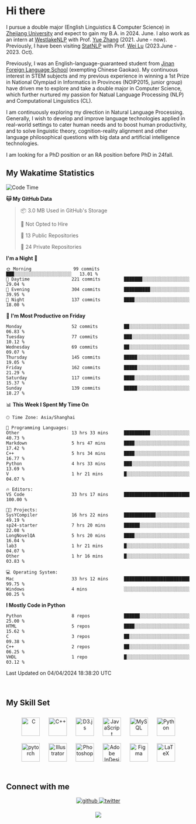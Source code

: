 # Hi there

I pursue a double major (English Linguistics & Computer Science) in [Zhejiang University](https://www.zju.edu.cn/english/) and expect to gain my B.A. in 2024. June. I also work as an intern at [WestlakeNLP](https://westlakenlp.netlify.app/) with Prof. [Yue Zhang](https://frcchang.github.io/) (2021. June - now). Previously, I have been visiting [StatNLP](https://statnlp-research.github.io/) with Prof. [Wei Lu](https://istd.sutd.edu.sg/people/faculty/lu-wei) (2023.June - 2023. Oct).

Previously, I was an English-language-guaranteed student from [Jinan Foreign Language School](https://en.wikipedia.org/wiki/Jinan_Foreign_Language_School) (exempting Chinese Gaokao). My continuous interest in STEM subjects and my previous experience in winning a 1st Prize in National Olympiad in Informatics in Provinces (NOIP2015, junior group) have driven me to explore and take a double major in Computer Science, which further nurtured my passion for Natual Language Processing (NLP) and Computational Linguistics (CL).

I am continuously exploring my direction in Natural Language Processing. Generally, I wish to develop and improve language technologies applied in real-world settings to cater human needs and to boost human productivity, and to solve linguistic theory, cognition-reality alignment and other language philosophical questions with big data and artificial intelligence technologies.

I am looking for a PhD position or an RA position before PhD in 24fall.
<br/>  


<!-- 
## Github Stats  
<div align="center"><img src="https://github-readme-stats.vercel.app/api?username=LuneRGB&show_icons=true&count_private=true&hide_border=true" align="center" /></div>  

<br/>   -->


## My Wakatime Statistics

<!--START_SECTION:waka-->
![Code Time](http://img.shields.io/badge/Code%20Time-1%2C435%20hrs%2014%20mins-blue)

**🐱 My GitHub Data** 

> 📦 3.0 MB Used in GitHub's Storage 
 > 
> 🚫 Not Opted to Hire
 > 
> 📜 13 Public Repositories 
 > 
> 🔑 24 Private Repositories 
 > 
**I'm a Night 🦉** 

```text
🌞 Morning                99 commits          ███░░░░░░░░░░░░░░░░░░░░░░   13.01 % 
🌆 Daytime                221 commits         ███████░░░░░░░░░░░░░░░░░░   29.04 % 
🌃 Evening                304 commits         ██████████░░░░░░░░░░░░░░░   39.95 % 
🌙 Night                  137 commits         ████░░░░░░░░░░░░░░░░░░░░░   18.00 % 
```
📅 **I'm Most Productive on Friday** 

```text
Monday                   52 commits          ██░░░░░░░░░░░░░░░░░░░░░░░   06.83 % 
Tuesday                  77 commits          ███░░░░░░░░░░░░░░░░░░░░░░   10.12 % 
Wednesday                69 commits          ██░░░░░░░░░░░░░░░░░░░░░░░   09.07 % 
Thursday                 145 commits         █████░░░░░░░░░░░░░░░░░░░░   19.05 % 
Friday                   162 commits         █████░░░░░░░░░░░░░░░░░░░░   21.29 % 
Saturday                 117 commits         ████░░░░░░░░░░░░░░░░░░░░░   15.37 % 
Sunday                   139 commits         █████░░░░░░░░░░░░░░░░░░░░   18.27 % 
```


📊 **This Week I Spent My Time On** 

```text
🕑︎ Time Zone: Asia/Shanghai

💬 Programming Languages: 
Other                    13 hrs 33 mins      ██████████░░░░░░░░░░░░░░░   40.73 % 
Markdown                 5 hrs 47 mins       ████░░░░░░░░░░░░░░░░░░░░░   17.42 % 
C++                      5 hrs 34 mins       ████░░░░░░░░░░░░░░░░░░░░░   16.77 % 
Python                   4 hrs 33 mins       ███░░░░░░░░░░░░░░░░░░░░░░   13.69 % 
V                        1 hr 21 mins        █░░░░░░░░░░░░░░░░░░░░░░░░   04.07 % 

🔥 Editors: 
VS Code                  33 hrs 17 mins      █████████████████████████   100.00 % 

🐱‍💻 Projects: 
SysYCompiler             16 hrs 22 mins      ████████████░░░░░░░░░░░░░   49.19 % 
sp24-starter             7 hrs 20 mins       ██████░░░░░░░░░░░░░░░░░░░   22.08 % 
LongNovelQA              5 hrs 20 mins       ████░░░░░░░░░░░░░░░░░░░░░   16.04 % 
lab3                     1 hr 21 mins        █░░░░░░░░░░░░░░░░░░░░░░░░   04.07 % 
Other                    1 hr 16 mins        █░░░░░░░░░░░░░░░░░░░░░░░░   03.83 % 

💻 Operating System: 
Mac                      33 hrs 12 mins      █████████████████████████   99.75 % 
Windows                  4 mins              ░░░░░░░░░░░░░░░░░░░░░░░░░   00.25 % 
```

**I Mostly Code in Python** 

```text
Python                   8 repos             ██████░░░░░░░░░░░░░░░░░░░   25.00 % 
HTML                     5 repos             ████░░░░░░░░░░░░░░░░░░░░░   15.62 % 
C                        3 repos             ██░░░░░░░░░░░░░░░░░░░░░░░   09.38 % 
C++                      2 repos             ██░░░░░░░░░░░░░░░░░░░░░░░   06.25 % 
VHDL                     1 repo              █░░░░░░░░░░░░░░░░░░░░░░░░   03.12 % 
```




 Last Updated on 04/04/2024 18:38:20 UTC
<!--END_SECTION:waka-->


<!-- <div align="center">

  [![Top Langs](https://github-readme-stats.vercel.app/api/top-langs/?username=LuneRGB&layout=compact)](https://github.com/LuneRGB/github-readme-stats)

</div>   -->

<br/>  



## My Skill Set  
<div align="center">  
<a href="https://www.cprogramming.com/" target="_blank"><img style="margin: 10px" src="https://profilinator.rishav.dev/skills-assets/c-original.svg" alt="C" height="50" /></a>  
<a href="https://www.cplusplus.com/" target="_blank"><img style="margin: 10px" src="https://profilinator.rishav.dev/skills-assets/cplusplus-original.svg" alt="C++" height="50" /></a>  
<a href="https://d3js.org/" target="_blank"><img style="margin: 10px" src="https://profilinator.rishav.dev/skills-assets/d3js-original.svg" alt="D3.js" height="50" /></a>  
<a href="https://www.javascript.com/" target="_blank"><img style="margin: 10px" src="https://profilinator.rishav.dev/skills-assets/javascript-original.svg" alt="JavaScript" height="50" /></a>  
<a href="https://www.mysql.com/" target="_blank"><img style="margin: 10px" src="https://profilinator.rishav.dev/skills-assets/mysql-original-wordmark.svg" alt="MySQL" height="50" /></a>  
<a href="https://www.python.org/" target="_blank"><img style="margin: 10px" src="https://profilinator.rishav.dev/skills-assets/python-original.svg" alt="Python" height="50" /></a>  
<a href="https://pytorch.org/" target="_blank"><img style="margin: 10px" src="https://profilinator.rishav.dev/skills-assets/pytorch-icon.svg" alt="pytorch" height="50" /></a>  
<a href="https://www.adobe.com/in/products/illustrator.html" target="_blank"><img style="margin: 10px" src="https://profilinator.rishav.dev/skills-assets/adobe_illustrator-icon.svg" alt="Illustrator" height="50" /></a>  
<a href="https://www.adobe.com/in/products/photoshop.html" target="_blank"><img style="margin: 10px" src="https://profilinator.rishav.dev/skills-assets/photoshop-plain.svg" alt="Photoshop" height="50" /></a>  
<a href="https://www.adobe.com/in/products/indesign.html" target="_blank"><img style="margin: 10px" src="https://profilinator.rishav.dev/skills-assets/adobeindesign.svg" alt="Adobe InDesign" height="50" /></a>  
<a href="https://www.figma.com/" target="_blank"><img style="margin: 10px" src="https://profilinator.rishav.dev/skills-assets/figma-icon.svg" alt="Figma" height="50" /></a>  
<a href="https://www.latex-project.org/" target="_blank"><img style="margin: 10px" src="https://profilinator.rishav.dev/skills-assets/latex.png" alt="LaTeX" height="50" /></a>  
</div>  

<br/>  



## Connect with me  
<div align="center">
<a href="https://github.com/ruoxining" target="_blank">
<img src=https://img.shields.io/badge/github-%2324292e.svg?&style=for-the-badge&logo=github&logoColor=white alt=github style="margin-bottom: 5px;" />
</a>
<a href="https://twitter.com/ruoxi_ning" target="_blank">
<img src=https://img.shields.io/badge/twitter-%2300acee.svg?&style=for-the-badge&logo=twitter&logoColor=white alt=twitter style="margin-bottom: 5px;" />
</a>  
</div>  
  

<br/> 


<div align="center">
<img src="https://komarev.com/ghpvc/?username=LuneRGB&&style=flat-square" align="center" />
</div>  

<br />
